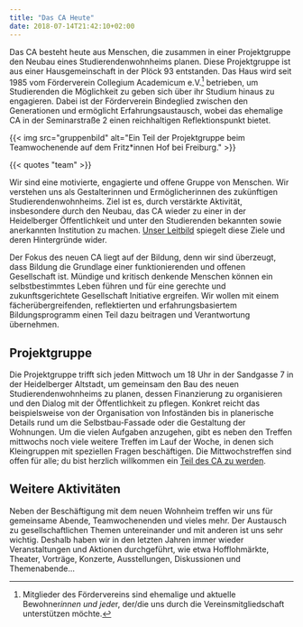 ```yaml
---
title: "Das CA Heute"
date: 2018-07-14T21:42:10+02:00
---
```


Das CA besteht heute aus Menschen, die zusammen in einer Projektgruppe
den Neubau eines Studierendenwohnheims planen. Diese Projektgruppe ist
aus einer Hausgemeinschaft in der Plöck 93 entstanden. Das Haus wird
seit 1985 vom Förderverein Collegium Academicum e.V.[^1] betrieben, um
Studierenden die Möglichkeit zu geben sich über ihr Studium hinaus zu
engagieren. Dabei ist der Förderverein Bindeglied zwischen den
Generationen und ermöglicht Erfahrungsaustausch, wobei das ehemalige
CA in der Seminarstraße 2 einen reichhaltigen Reflektionspunkt bietet.

{{< img src="gruppenbild" alt="Ein Teil der Projektgruppe beim Teamwochenende auf dem Fritz*innen Hof bei Freiburg." >}}

{{< quotes "team" >}}

Wir sind eine motivierte, engagierte und offene Gruppe von
Menschen. Wir verstehen uns als Gestalterinnen und Ermöglicherinnen
des zukünftigen Studierendenwohnheims. Ziel ist es, durch verstärkte
Aktivität, insbesondere durch den Neubau, das CA wieder zu einer in
der Heidelberger Öffentlichkeit und unter den Studierenden bekannten
sowie anerkannten Institution zu machen. [Unser Leitbild](/leitbild)
spiegelt diese Ziele und deren Hintergründe wider.

Der Fokus des neuen CA liegt auf der Bildung, denn wir sind überzeugt,
dass Bildung die Grundlage einer funktionierenden und offenen
Gesellschaft ist. Mündige und kritisch denkende Menschen können ein
selbstbestimmtes Leben führen und für eine gerechte und
zukunftsgerichtete Gesellschaft Initiative ergreifen. Wir wollen mit
einem fächerübergreifenden, reflektierten und erfahrungsbasiertem
Bildungsprogramm einen Teil dazu beitragen und Verantwortung
übernehmen.

## Projektgruppe

Die Projektgruppe trifft sich jeden Mittwoch um 18 Uhr in der
Sandgasse 7 in der Heidelberger Altstadt, um gemeinsam den Bau des
neuen Studierendenwohnheims zu planen, dessen Finanzierung zu
organisieren und den Dialog mit der Öffentlichkeit zu pflegen.
Konkret reicht das beispielsweise von der Organisation von Infoständen
bis in planerische Details rund um die Selbstbau-Fassade oder die
Gestaltung der Wohnungen. Um die vielen Aufgaben anzugehen, gibt es
neben den Treffen mittwochs noch viele weitere Treffen im Lauf der
Woche, in denen sich Kleingruppen mit speziellen Fragen
beschäftigen. Die Mittwochstreffen sind offen für alle; du bist
herzlich willkommen ein [Teil des CA zu werden](/mach-mit).

## Weitere Aktivitäten

Neben der Beschäftigung mit dem neuen Wohnheim treffen wir uns für
gemeinsame Abende, Teamwochenenden und vieles mehr. Der Austausch zu
gesellschaftlichen Themen untereinander und mit anderen ist uns sehr
wichtig. Deshalb haben wir in den letzten Jahren immer wieder
Veranstaltungen und Aktionen durchgeführt, wie etwa Hofflohmärkte,
Theater, Vorträge, Konzerte, Ausstellungen, Diskussionen und
Themenabende...

[^1]: Mitglieder des Fördervereins sind ehemalige und aktuelle Bewohner*innen und jede*r, der/die uns durch die Vereinsmitgliedschaft unterstützen möchte.
